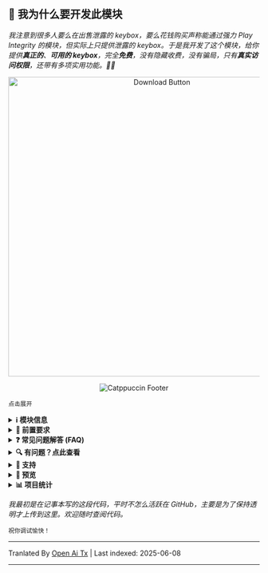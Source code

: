 ## 🚀 我为什么要开发此模块

*我注意到很多人要么在出售泄露的 keybox，要么花钱购买声称能通过强力 Play Integrity 的模块，但实际上只提供泄露的 keybox。于是我开发了这个模块，给你提供**真正的**、**可用的 keybox**，完全**免费**，没有隐藏收费，没有骗局，只有**真实访问权限**，还带有多项实用功能。🚫🔑*

<div align="center">
  <a href="https://github.com/MeowDump/Integrity-Box/releases" target="_blank">
    <img src="https://raw.githubusercontent.com/MeowDump/Integrity-Box/main/DUMP/download.png" alt="Download Button" width="600" />
  </a>
</div>

<p align="center">
  <img src="https://raw.githubusercontent.com/catppuccin/catppuccin/main/assets/footers/gray0_ctp_on_line.svg?sanitize=true" alt="Catppuccin Footer" />
</p>

`点击展开`

<details>
<summary><strong>ℹ️ 模块信息</strong></summary>

> **本模块提供以下功能：**  

- ✅ 更新 `keybox.xml`  
- 🗽 根据你的 TEE 状态更新 `target.txt`  
- 🥷 切换 Shamiko 模式（通过模块开关）  
- 👻 切换 NoHello 模式（通过模块开关）  
- 🛠️ 在 **SusFS 路径**下添加所有自定义 ROM 检测包  
- ⛔ 默认禁用 EU 注入器  
- ⛔ 禁用 Pixel ROM 伪装  
- 🔐 伪装加密状态  
- 🔑 伪装 ROM release key  
- 😋 伪装 SE Linux 状态  
- 🕵️ 检测异常活动，帮助调试问题  
- 🎨 还有更多功能，详见 [WebUI](https://raw.githubusercontent.com/MeowDump/Integrity-Box/main/DUMP/9.jpg)

</details>

<details>
<summary><strong>🗽 前置要求</strong></summary>

> 请确保在使用本模块前已安装以下**模块**：

- [**Play Integrity Fork**](https://github.com/osm0sis/PlayIntegrityFork/releases)
- [**Tricky Store**](https://github.com/5ec1cff/TrickyStore/releases)

</details>

<details>
<summary><strong>❓ 常见问题解答 (FAQ)</strong></summary>

<details>
<summary><strong>Meow Assistant 是恶意软件吗？</strong></summary>

### 🛡️ 应用签名与安全说明

早期版本应用使用的是**测试密钥**签名，这导致部分安全检测器将其标记为潜在有害应用。

从**模块 v3+**开始，应用已用**私有发布密钥**签名。  
🔒 虽然**功能没有变化**，但更换为正式密钥后，问题已解决，目前**没有再出现误报**。

### 🐾 Meow Assistant 的目的

**Meow Assistant** 致力于提升易用性和透明度。

它会在以下情况下提供**弹窗提示**：

- ✅ 当你点击 **WebView** 内任意选项时  
- ⚙️ 通过**操作按钮**执行任意脚本时

这有助于你及时了解当前被触发的操作，提升整体用户体验。

<img src="https://raw.githubusercontent.com/MeowDump/Integrity-Box/main/DUMP/meowassistant.png" alt="Meow Helper" width="100%">

</details>

</details>

<details>
<summary><strong>🔍 有问题？点此查看</strong></summary>

- 无法授予 APP root 权限？`禁用` IntegrityBox 模块，它会将 shamiko/nohello 切换为`黑名单模式`并取消 root 隐藏  
- [Shamiko](https://t.me/LSPosed/292) 不支持 magisk delta（kitsune mask）  
- [Shamiko](https://t.me/LSPosed/292) 仅支持 [Zygisk Next](https://github.com/Dr-TSNG/ZygiskNext/releases)  
- 如果 play integrity 没有通过，请正确隐藏 root。如果你用的是自定义 ROM，请确保已禁用内置 gms 伪装。怎么禁用？这取决于你的 ROM，加入你的 ROM 帮助群并询问`如何禁用`。  
- 如果官方 magisk 存在完整性问题，请切换到 [Magisk Alpha](https://t.me/magiskalpha/683)。  

</details>

<details>
<summary><strong>🔗 支持</strong></summary>

[![Support Group](https://ziadoua.github.io/m3-Markdown-Badges/badges/Telegram/telegram1.svg "Join our Telegram Group")](https://t.me/+NCWzd1G--UNmNDY1)  
[![PayPal Donate](https://ziadoua.github.io/m3-Markdown-Badges/badges/PayPal/paypal1.svg "Donate via PayPal")](https://paypal.me/TempMeow)

</details>

<details>
<summary><strong>🎨 预览</strong></summary>

1. ![](https://raw.githubusercontent.com/MeowDump/Integrity-Box/main/DUMP/1.png)  
2. ![](https://raw.githubusercontent.com/MeowDump/Integrity-Box/main/DUMP/2.png)  
3. ![](https://raw.githubusercontent.com/MeowDump/Integrity-Box/main/DUMP/3.png)  
4. ![](https://raw.githubusercontent.com/MeowDump/Integrity-Box/main/DUMP/4.png)  
5. ![](https://raw.githubusercontent.com/MeowDump/Integrity-Box/main/DUMP/5.gif)  
6. ![](https://raw.githubusercontent.com/MeowDump/Integrity-Box/main/DUMP/6.gif)  
7. ![](https://raw.githubusercontent.com/MeowDump/Integrity-Box/main/DUMP/7.gif)  
8. ![](https://raw.githubusercontent.com/MeowDump/Integrity-Box/main/DUMP/8.png)  
9. ![](https://raw.githubusercontent.com/MeowDump/Integrity-Box/main/DUMP/9.jpg)  
10. ![](https://raw.githubusercontent.com/MeowDump/Integrity-Box/main/DUMP/10.png)

</details>

<details>
<summary><strong>📊 项目统计</strong></summary>

[![GitHub Stars](https://m3-markdown-badges.vercel.app/stars/7/1/MeowDump/Integrity-Box)](https://github.com/MeowDump/Integrity-Box/stargazers)  
[![GitHub Issues](https://m3-markdown-badges.vercel.app/issues/1/1/MeowDump/Integrity-Box)](https://github.com/MeowDump/Integrity-Box/issues)  
[![GitHub Release](https://ziadoua.github.io/m3-Markdown-Badges/badges/Github/github3.svg)](https://github.com/MeowDump/Integrity-Box/releases)

</details>

_我最初是在记事本写的这段代码，平时不怎么活跃在 GitHub，主要是为了保持透明才上传到这里。欢迎随时查阅代码。_

`祝你调试愉快！`


---

Tranlated By [Open Ai Tx](https://github.com/OpenAiTx/OpenAiTx) | Last indexed: 2025-06-08

---